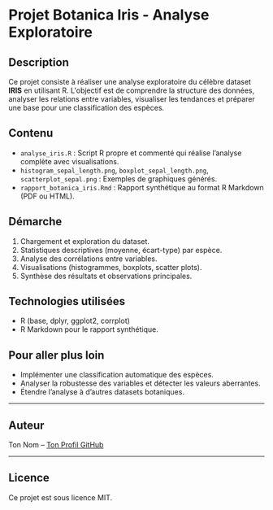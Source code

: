 # Projet Botanica Iris - Analyse Exploratoire

## Description
Ce projet consiste à réaliser une analyse exploratoire du célèbre dataset **IRIS** en utilisant R. L'objectif est de comprendre la structure des données, analyser les relations entre variables, visualiser les tendances et préparer une base pour une classification des espèces.

## Contenu

- `analyse_iris.R` : Script R propre et commenté qui réalise l’analyse complète avec visualisations.
- `histogram_sepal_length.png`, `boxplot_sepal_length.png`, `scatterplot_sepal.png` : Exemples de graphiques générés.
- `rapport_botanica_iris.Rmd` : Rapport synthétique au format R Markdown (PDF ou HTML).
  
## Démarche

1. Chargement et exploration du dataset.
2. Statistiques descriptives (moyenne, écart-type) par espèce.
3. Analyse des corrélations entre variables.
4. Visualisations (histogrammes, boxplots, scatter plots).
5. Synthèse des résultats et observations principales.

## Technologies utilisées

- R (base, dplyr, ggplot2, corrplot)
- R Markdown pour le rapport synthétique.

## Pour aller plus loin

- Implémenter une classification automatique des espèces.
- Analyser la robustesse des variables et détecter les valeurs aberrantes.
- Étendre l’analyse à d’autres datasets botaniques.

---

## Auteur

Ton Nom – [Ton Profil GitHub](https://github.com/tonprofil)

---

## Licence

Ce projet est sous licence MIT.
